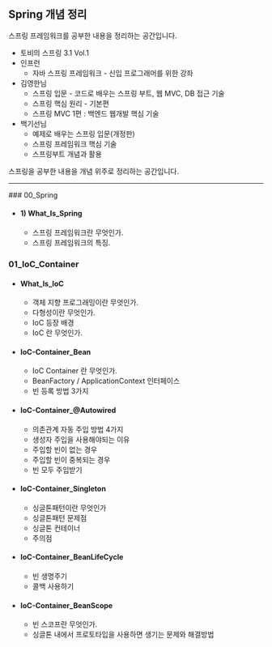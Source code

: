 ## Spring 개념 정리

 스프링 프레임워크를 공부한 내용을 정리하는 공간입니다.

- 토비의 스프링 3.1 Vol.1
- 인프런 	
  - 자바 스프링 프레임워크 - 신입 프로그래머를 위한 강좌
- 김영한님
  - 스프링 입문 - 코드로 배우는 스프링 부트, 웹 MVC, DB 접근 기술
  - 스프링 핵심 원리 - 기본편
  - 스프링 MVC 1편 : 백엔드 웹개발 핵심 기술
- 백기선님
  - 예제로 배우는 스프링 입문(개정판) 
  - 스프링 프레임워크 핵심 기술
  - 스프링부트 개념과 활용

스프링을 공부한 내용을 개념 위주로 정리하는 공간입니다.

<hr>
### 00_Spring

- #### 1) What_Is_Spring
  - 스프링 프레임워크란 무엇인가.
  - 스프링 프레임워크의 특징.

### 01_IoC_Container

- #### What_Is_IoC
  - 객체 지향 프로그래밍이란 무엇인가.
  - 다형성이란 무엇인가.
  - IoC 등장 배경
  - IoC 란 무엇인가.

- #### IoC-Container_Bean
  - IoC Container 란 무엇인가.
  - BeanFactory / ApplicationContext 인터페이스
  - 빈 등록 방법 3가지

- #### IoC-Container_@Autowired

  - 의존관계 자동 주입 방법 4가지
  - 생성자 주입을 사용해야되는 이유
  - 주입할 빈이 없는 경우
  - 주입할 빈이 중복되는 경우
  - 빈 모두 주입받기

- #### IoC-Container_Singleton
  - 싱글톤패턴이란 무엇인가
  - 싱글톤패턴 문제점
  - 싱글톤 컨테이너
  - 주의점

- #### IoC-Container_BeanLifeCycle
  - 빈 생명주기
  - 콜백 사용하기

- #### IoC-Container_BeanScope
  - 빈 스코프란 무엇인가.
  - 싱글톤 내에서 프로토타입을 사용하면 생기는 문제와 해결방법

